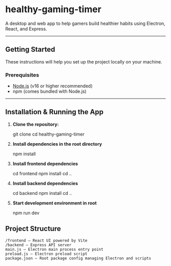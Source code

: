 # healthy-gaming-timer

A desktop and web app to help gamers build healthier habits using Electron, React, and Express.

---

## Getting Started

These instructions will help you set up the project locally on your machine.

### Prerequisites

- [Node.js](https://nodejs.org/) (v16 or higher recommended)  
- npm (comes bundled with Node.js)

---

## Installation & Running the App

1. **Clone the repository:**

   git clone [<your-repo-url>](https://github.com/andrewpjlewis/healthy-gaming-timer.git)
   cd healthy-gaming-timer

2. **Install dependencies in the root directory**

    npm install

3. **Install frontend dependencies**

    cd frontend
    npm install
    cd ..

4. **Install backend dependencies**

    cd backend
    npm install
    cd ..

5. **Start development environment in root**

    npm run dev

## Project Structure

    /frontend — React UI powered by Vite
    /backend — Express API server
    main.js — Electron main process entry point
    preload.js — Electron preload script
    package.json — Root package config managing Electron and scripts